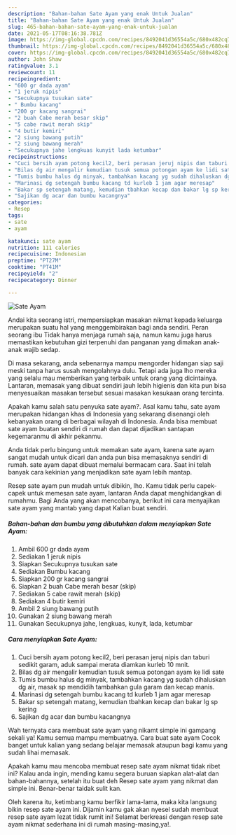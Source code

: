 ```yaml
---
description: "Bahan-bahan Sate Ayam yang enak Untuk Jualan"
title: "Bahan-bahan Sate Ayam yang enak Untuk Jualan"
slug: 465-bahan-bahan-sate-ayam-yang-enak-untuk-jualan
date: 2021-05-17T08:16:38.781Z
image: https://img-global.cpcdn.com/recipes/8492041d36554a5c/680x482cq70/sate-ayam-foto-resep-utama.jpg
thumbnail: https://img-global.cpcdn.com/recipes/8492041d36554a5c/680x482cq70/sate-ayam-foto-resep-utama.jpg
cover: https://img-global.cpcdn.com/recipes/8492041d36554a5c/680x482cq70/sate-ayam-foto-resep-utama.jpg
author: John Shaw
ratingvalue: 3.1
reviewcount: 11
recipeingredient:
- "600 gr dada ayam"
- "1 jeruk nipis"
- "Secukupnya tusukan sate"
- " Bumbu kacang"
- "200 gr kacang sangrai"
- "2 buah Cabe merah besar skip"
- "5 cabe rawit merah skip"
- "4 butir kemiri"
- "2 siung bawang putih"
- "2 siung bawang merah"
- "Secukupnya jahe lengkuas kunyit lada ketumbar"
recipeinstructions:
- "Cuci bersih ayam potong kecil2, beri perasan jeruj nipis dan taburi sedikit garam, aduk sampai merata diamkan kurleb 10 mnit."
- "Bilas dg air mengalir kemudian tusuk semua potongan ayam ke lidi sate"
- "Tumis bumbu halus dg minyak, tambahkan kacang yg sudah dihaluskan dg air, masak sp mendidih tambahkan gula garam dan kecap manis."
- "Marinasi dg setengah bumbu kacang td kurleb 1 jam agar meresap"
- "Bakar sp setengah matang, kemudian tbahkan kecap dan bakar lg sp kering"
- "Sajikan dg acar dan bumbu kacangnya"
categories:
- Resep
tags:
- sate
- ayam

katakunci: sate ayam 
nutrition: 111 calories
recipecuisine: Indonesian
preptime: "PT27M"
cooktime: "PT41M"
recipeyield: "2"
recipecategory: Dinner

---
```



![Sate Ayam](https://img-global.cpcdn.com/recipes/8492041d36554a5c/680x482cq70/sate-ayam-foto-resep-utama.jpg)

Andai kita seorang istri, mempersiapkan masakan nikmat kepada keluarga merupakan suatu hal yang menggembirakan bagi anda sendiri. Peran seorang ibu Tidak hanya menjaga rumah saja, namun kamu juga harus memastikan kebutuhan gizi terpenuhi dan panganan yang dimakan anak-anak wajib sedap.

Di masa  sekarang, anda sebenarnya mampu mengorder hidangan siap saji meski tanpa harus susah mengolahnya dulu. Tetapi ada juga lho mereka yang selalu mau memberikan yang terbaik untuk orang yang dicintainya. Lantaran, memasak yang dibuat sendiri jauh lebih higienis dan kita pun bisa menyesuaikan masakan tersebut sesuai masakan kesukaan orang tercinta. 



Apakah kamu salah satu penyuka sate ayam?. Asal kamu tahu, sate ayam merupakan hidangan khas di Indonesia yang sekarang disenangi oleh kebanyakan orang di berbagai wilayah di Indonesia. Anda bisa membuat sate ayam buatan sendiri di rumah dan dapat dijadikan santapan kegemaranmu di akhir pekanmu.

Anda tidak perlu bingung untuk memakan sate ayam, karena sate ayam sangat mudah untuk dicari dan anda pun bisa memasaknya sendiri di rumah. sate ayam dapat dibuat memalui bermacam cara. Saat ini telah banyak cara kekinian yang menjadikan sate ayam lebih mantap.

Resep sate ayam pun mudah untuk dibikin, lho. Kamu tidak perlu capek-capek untuk memesan sate ayam, lantaran Anda dapat menghidangkan di rumahmu. Bagi Anda yang akan mencobanya, berikut ini cara menyajikan sate ayam yang mantab yang dapat Kalian buat sendiri.

<!--inarticleads1-->

##### Bahan-bahan dan bumbu yang dibutuhkan dalam menyiapkan Sate Ayam:

1. Ambil 600 gr dada ayam
1. Sediakan 1 jeruk nipis
1. Siapkan Secukupnya tusukan sate
1. Sediakan  Bumbu kacang
1. Siapkan 200 gr kacang sangrai
1. Siapkan 2 buah Cabe merah besar (skip)
1. Sediakan 5 cabe rawit merah (skip)
1. Sediakan 4 butir kemiri
1. Ambil 2 siung bawang putih
1. Gunakan 2 siung bawang merah
1. Gunakan Secukupnya jahe, lengkuas, kunyit, lada, ketumbar




<!--inarticleads2-->

##### Cara menyiapkan Sate Ayam:

1. Cuci bersih ayam potong kecil2, beri perasan jeruj nipis dan taburi sedikit garam, aduk sampai merata diamkan kurleb 10 mnit.
1. Bilas dg air mengalir kemudian tusuk semua potongan ayam ke lidi sate
1. Tumis bumbu halus dg minyak, tambahkan kacang yg sudah dihaluskan dg air, masak sp mendidih tambahkan gula garam dan kecap manis.
1. Marinasi dg setengah bumbu kacang td kurleb 1 jam agar meresap
1. Bakar sp setengah matang, kemudian tbahkan kecap dan bakar lg sp kering
1. Sajikan dg acar dan bumbu kacangnya




Wah ternyata cara membuat sate ayam yang nikamt simple ini gampang sekali ya! Kamu semua mampu membuatnya. Cara buat sate ayam Cocok banget untuk kalian yang sedang belajar memasak ataupun bagi kamu yang sudah lihai memasak.

Apakah kamu mau mencoba membuat resep sate ayam nikmat tidak ribet ini? Kalau anda ingin, mending kamu segera buruan siapkan alat-alat dan bahan-bahannya, setelah itu buat deh Resep sate ayam yang nikmat dan simple ini. Benar-benar taidak sulit kan. 

Oleh karena itu, ketimbang kamu berfikir lama-lama, maka kita langsung bikin resep sate ayam ini. Dijamin kamu gak akan nyesel sudah membuat resep sate ayam lezat tidak rumit ini! Selamat berkreasi dengan resep sate ayam nikmat sederhana ini di rumah masing-masing,ya!.

